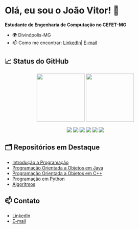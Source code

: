 # Olá, eu sou o João Vitor! 👋

**Estudante de Engenharia de Computação no CEFET-MG**

- 🌍 Divinópolis-MG
- 📫 Como me encontrar: [LinkedIn]((https://www.linkedin.com/in/jo%C3%A3o-v%C3%ADtor-lobato-romualdo-974b02339/))| [E-mail](joaovitorlobatoromualdo16@gmail.com)
  


## 📈 Status do GitHub

<div align="center">
  <img height="150em" src="https://github-readme-stats.vercel.app/api?username=joaovitor3105&show_icons=true&theme=dark&include_all_commits=true&count_private=true"/>
  <img height="150em" src="https://github-readme-stats.vercel.app/api/top-langs/?username=joaovitor3105&layout=compact&langs_count=7&theme=dark"/>
</div>

<p align="center">
  <img src="https://img.shields.io/badge/C-00599C?style=for-the-badge&logo=c&logoColor=white">
  <img src="https://img.shields.io/badge/Python-3776AB?style=for-the-badge&logo=python&logoColor=white">
  <img src="https://img.shields.io/badge/Java-ED8B00?style=for-the-badge&logo=java&logoColor=white">
  <img src="https://img.shields.io/badge/C%2B%2B-00599C?style=for-the-badge&logo=c%2B%2B&logoColor=white">
  <img src="https://img.shields.io/badge/Git-F05032?style=for-the-badge&logo=git&logoColor=white">
  <img src="https://img.shields.io/badge/GitHub-181717?style=for-the-badge&logo=github&logoColor=white">
</p>

## 🗂️ Repositórios em Destaque

- [Introdução a Programação](https://github.com/joaovitor3105/Introducao_Programacao)
- [Programação Orientada a Objetos em Java](https://github.com/joaovitor3105/Programacao_Orientada_Objetos_Java)
- [Programação Orientada a Objetos em C++](https://github.com/joaovitor3105/Programacao_Orientada_Objetos_C-)
- [Programação em Python](https://github.com/joaovitor3105/Programacao_em_Python)
- [Algoritmos](https://github.com/joaovitor3105/Algoritmos)


## 📫 Contato

- [LinkedIn]((https://www.linkedin.com/in/jo%C3%A3o-v%C3%ADtor-lobato-romualdo-974b02339/))
- [E-mail](joaovitorlobatoromualdo16@gmail.com)
